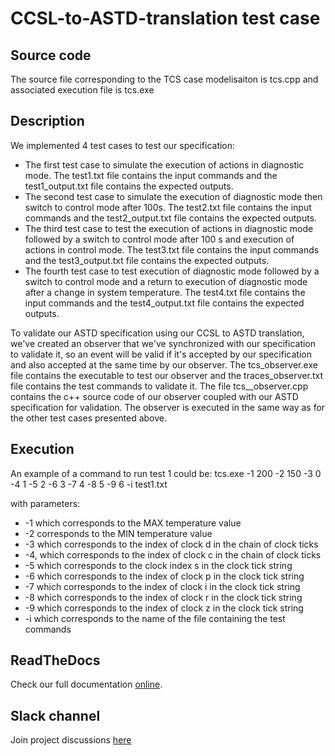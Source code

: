 # CCSL-to-ASTD-translation test case

## Source code

The source file corresponding to the TCS case modelisaiton is tcs.cpp and associated execution file is tcs.exe

## Description

We implemented 4 test cases to test our specification:
- The first test case to simulate the execution of actions in diagnostic mode.
  The test1.txt file contains the input commands and the test1_output.txt file contains the expected outputs.
- The second test case to simulate the execution of diagnostic mode then switch to control mode after 100s. 
  The test2.txt file contains the input commands and the test2_output.txt file contains the expected outputs.
- The third test case to test the execution of actions in diagnostic mode followed by a switch to control mode after 100 s and execution of actions in control mode.
  The test3.txt file contains the input commands and the test3_output.txt file contains the expected outputs.
- The fourth test case to test execution of diagnostic mode followed by a switch to control mode and a return to execution of diagnostic mode after a change in system temperature.
  The test4.txt file contains the input commands and the test4_output.txt file contains the expected outputs.

To validate our ASTD specification using our CCSL to ASTD translation, we've created an observer that we've synchronized with our specification to validate it, so an event will be valid if it's accepted by our specification and also accepted at the same time by our observer. The tcs_observer.exe file contains the executable to test our observer and the traces_observer.txt file contains the test commands to validate it. The file tcs__observer.cpp contains the c++ source code of our observer coupled with our ASTD specification for validation. The observer is executed in the same way as for the other test cases presented above.

  

## Execution

An example of a command to run test 1 could be:
tcs.exe -1 200 -2 150 -3 0 -4 1 -5 2 -6 3 -7 4 -8 5 -9 6 -i test1.txt

with parameters:
* -1 which corresponds to the MAX temperature value
* -2 corresponds to the MIN temperature value
* -3 which corresponds to the index of clock d in the chain of clock ticks
* -4, which corresponds to the index of clock c in the chain of clock ticks
* -5 which corresponds to the clock index s in the clock tick string
* -6 which corresponds to the index of clock p in the clock tick string
* -7 which corresponds to the index of clock i in the clock tick string
* -8 which corresponds to the index of clock r in the clock tick string
* -9 which corresponds to the index of clock z in the clock tick string
* -i which corresponds to the name of the file containing the test commands


## ReadTheDocs

Check our full documentation [online](https://castd.readthedocs.io/).

## Slack channel

Join project discussions [here](https://astd-cse.slack.com/)
